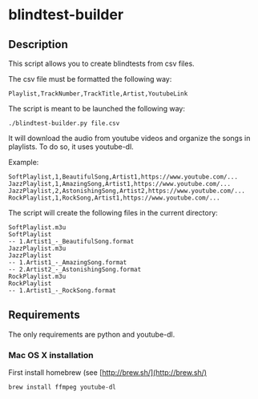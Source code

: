 # blindtest-builder

## Description

This script allows you to create blindtests from csv files.

The csv file must be formatted the following way:
```
Playlist,TrackNumber,TrackTitle,Artist,YoutubeLink
```

The script is meant to be launched the following way:
```
./blindtest-builder.py file.csv
```

It will download the audio from youtube videos and organize the songs in playlists. To do so, it uses youtube-dl.

Example:
```
SoftPlaylist,1,BeautifulSong,Artist1,https://www.youtube.com/...
JazzPlaylist,1,AmazingSong,Artist1,https://www.youtube.com/...
JazzPlaylist,2,AstonishingSong,Artist2,https://www.youtube.com/...
RockPlaylist,1,RockSong,Artist1,https://www.youtube.com/...
```

The script will create the following files in the current directory:
```
SoftPlaylist.m3u
SoftPlaylist
-- 1.Artist1_-_BeautifulSong.format
JazzPlaylist.m3u
JazzPlaylist
-- 1.Artist1_-_AmazingSong.format
-- 2.Artist2_-_AstonishingSong.format
RockPlaylist.m3u
RockPlaylist
-- 1.Artist1_-_RockSong.format
```

## Requirements

The only requirements are python and youtube-dl.

### Mac OS X installation

First install homebrew (see [http://brew.sh/](http://brew.sh/)

```
brew install ffmpeg youtube-dl
```

